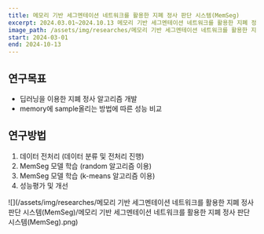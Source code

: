 ```yaml
---
title: 메모리 기반 세그멘테이션 네트워크를 활용한 지폐 정사 판단 시스템(MemSeg)
excerpt: 2024.03.01~2024.10.13 메모리 기반 세그멘테이션 네트워크를 활용한 지폐 정사 판단 시스템(MemSeg), ATEC #연도 제목 기관
image_path: /assets/img/researches/메모리 기반 세그멘테이션 네트워크를 활용한 지폐 정사 판단 시스템(MemSeg)/메모리 기반 세그멘테이션 네트워크를 활용한 지폐 정사 판단 시스템(MemSeg).png #연구 제목
start: 2024-03-01
end: 2024-10-13
---
```


## 연구목표

- 딥러닝을 이용한 지폐 정사 알고리즘 개발
- memory에 sample올리는 방법에 따른 성능 비교


## 연구방법
1. 데이터 전처리
(데이터 분류 및 전처리 진행)
2. MemSeg 모델 학습
(random 알고리즘 이용)
3. MemSeg 모델 학습
(k-means 알고리즘 이용)
4. 성능평가 및 개선

![](/assets/img/researches/메모리 기반 세그멘테이션 네트워크를 활용한 지폐 정사 판단 시스템(MemSeg)/메모리 기반 세그멘테이션 네트워크를 활용한 지폐 정사 판단 시스템(MemSeg).png)
 

